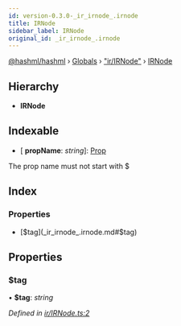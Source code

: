 ```yaml
---
id: version-0.3.0-_ir_irnode_.irnode
title: IRNode
sidebar_label: IRNode
original_id: _ir_irnode_.irnode
---
```


[@hashml/hashml](../index.md) › [Globals](../globals.md) › ["ir/IRNode"](../modules/_ir_irnode_.md) › [IRNode](_ir_irnode_.irnode.md)

## Hierarchy

* **IRNode**

## Indexable

* \[ **propName**: *string*\]: [Prop](../modules/_ir_irnode_.md#prop)

The prop name must not start with $

## Index

### Properties

* [$tag](_ir_irnode_.irnode.md#$tag)

## Properties

###  $tag

• **$tag**: *string*

*Defined in [ir/IRNode.ts:2](https://github.com/hashml/hashml/blob/6983021/src/ir/IRNode.ts#L2)*
